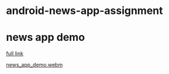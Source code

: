# android-news-app-assignment

# news app demo

[full link](https://www.youtube.com/watch?v=j2nfyMftoio)

[news_app_demo.webm](https://user-images.githubusercontent.com/58876071/183289156-d5dac2bc-52f2-47cc-8400-e8aa7a1fac83.webm)


